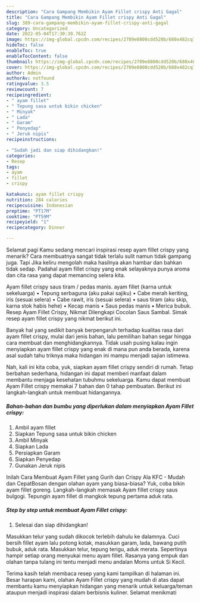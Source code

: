 ```yaml
---
description: "Cara Gampang Membikin Ayam Fillet crispy Anti Gagal"
title: "Cara Gampang Membikin Ayam Fillet crispy Anti Gagal"
slug: 389-cara-gampang-membikin-ayam-fillet-crispy-anti-gagal
category: Uncategorized
date: 2022-05-04T17:30:39.762Z
image: https://img-global.cpcdn.com/recipes/2709e8800cdd520b/680x482cq70/ayam-fillet-crispy-foto-resep-utama.jpg
hideToc: false
enableToc: true
enableTocContent: false
thumbnail: https://img-global.cpcdn.com/recipes/2709e8800cdd520b/680x482cq70/ayam-fillet-crispy-foto-resep-utama.jpg
cover: https://img-global.cpcdn.com/recipes/2709e8800cdd520b/680x482cq70/ayam-fillet-crispy-foto-resep-utama.jpg
author: Admin
authorAv: notfound
ratingvalue: 3.5
reviewcount: 7
recipeingredient:
- " ayam fillet"
- " Tepung sasa untuk bikin chicken"
- " Minyak"
- " Lada"
- " Garam"
- " Penyedap"
- " Jeruk nipis"
recipeinstructions:

- "Sudah jadi dan siap dihidangkan!"
categories:
- Resep
tags:
- ayam
- fillet
- crispy

katakunci: ayam fillet crispy 
nutrition: 284 calories
recipecuisine: Indonesian
preptime: "PT17M"
cooktime: "PT59M"
recipeyield: "1"
recipecategory: Dinner

---
```



Selamat pagi Kamu sedang mencari inspirasi resep ayam fillet crispy yang menarik? Cara membuatnya sangat tidak terlalu sulit namun tidak gampang juga. Tapi Jika keliru mengolah maka hasilnya akan hambar dan bahkan tidak sedap. Padahal ayam fillet crispy yang enak selayaknya punya aroma dan cita rasa yang dapat memancing selera kita.


Ayam fillet crispy saus tiram / pedas manis. ayam fillet (karna untuk sekeluarga) • Tepung serbaguna (aku pakai sajiku) • Cabe merah keriting, iris (sesuai selera) • Cabe rawit, iris (sesuai selera) • saus tiram (aku skip, karna stok habis hehe) • Kecap manis • Saus pedas manis • Merica bubuk. Resep Ayam Fillet Crispy, Nikmat Dilengkapi Cocolan Saus Sambal. Simak resep ayam fillet crispy yang nikmat berikut ini.

Banyak hal yang sedikit banyak berpengaruh terhadap kualitas rasa dari ayam fillet crispy, mulai dari jenis bahan, lalu pemilihan bahan segar hingga cara membuat dan menghidangkannya. Tidak usah pusing kalau ingin menyiapkan ayam fillet crispy yang enak di mana pun anda berada, karena asal sudah tahu triknya maka hidangan ini mampu menjadi sajian istimewa.


Nah, kali ini kita coba, yuk, siapkan ayam fillet crispy sendiri di rumah. Tetap berbahan sederhana, hidangan ini dapat memberi manfaat dalam membantu menjaga kesehatan tubuhmu sekeluarga. Kamu dapat membuat Ayam Fillet crispy memakai 7 bahan dan 0 tahap pembuatan. Berikut ini langkah-langkah untuk membuat hidangannya.

<!--inarticleads1-->

##### Bahan-bahan dan bumbu yang diperlukan dalam menyiapkan Ayam Fillet crispy:

1. Ambil  ayam fillet
1. Siapkan  Tepung sasa untuk bikin chicken
1. Ambil  Minyak
1. Siapkan  Lada
1. Persiapkan  Garam
1. Siapkan  Penyedap
1. Gunakan  Jeruk nipis


Inilah Cara Membuat Ayam Fillet yang Gurih dan Crispy Ala KFC - Mudah dan CepatBosan dengan olahan ayam yang biasa-biasa? Yuk, coba bikin ayam fillet goreng. Langkah-langkah memasak Ayam fillet crispy saus bulgogi. Tepungin ayam fillet di mangkok tepung pertama aduk rata. 

<!--inarticleads2-->

##### Step by step untuk membuat Ayam Fillet crispy:


1. Selesai dan siap dihidangkan!

Masukkan telur yang sudah dikocok terlebih dahulu ke dalamnya. Cuci bersih fillet ayam lalu potong kotak, masukkan garam, lada, bawang putih bubuk, aduk rata. Masukkan telur, tepung terigu, aduk merata. Sepertinya hampir setiap orang menyukai menu ayam fillet. Rasanya yang empuk dan olahan tanpa tulang ini tentu menjadi menu andalan Moms untuk Si Kecil. 

Terima kasih telah membaca resep yang kami tampilkan di halaman ini. Besar harapan kami, olahan Ayam Fillet crispy yang mudah di atas dapat membantu kamu menyiapkan hidangan yang menarik untuk keluarga/teman ataupun menjadi inspirasi dalam berbisnis kuliner. Selamat menikmati
